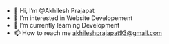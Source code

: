 - 👋 Hi, I’m @Akhilesh Prajapat
- 👀 I’m interested in Website Developement
- 🌱 I’m currently learning Development
- 📫 How to reach me akhileshprajapat93@gmail.com

<!---
akhileshprajapat93/akhileshprajapat93 is a ✨ special ✨ repository because its `README.md` (this file) appears on your GitHub profile.
You can click the Preview link to take a look at your changes.
--->
